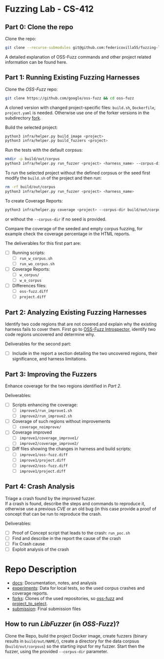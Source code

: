 # Fuzzing Lab - CS-412

## Part 0: Clone the repo

Clone the repo:

```bash
git clone --recurse-submodules git@github.com:federicovilla55/fuzzing-lab.git
```

A detailed explanation of OSS-Fuzz commands and other project related information can be found here.

## Part 1: Running Existing Fuzzing Harnesses

Clone the _OSS-Fuzz_ repo:

```bash
git clone https://github.com/google/oss-fuzz && cd oss-fuzz
```

A cloned version with changed project-specific files: `build.sh`, `Dockerfile`, `project.yaml` is needed. Otherwise use one of the forker versions in the subdirectory [fork](/forks/).

Build the selected project:

```bash
python3 infra/helper.py build_image <project>
python3 infra/helper.py build_fuzzers <project>
```

Run the tests with the default corpsus:

```bash
mkdir -p build/out/corpus
python3 infra/helper.py run_fuzzer <project> <harness_name> --corpus-dir build/out/corpus
```

To run the selected project without the defined corpsus or the seed first modify the `build.sh` of the project and then run:

```bash
rm -rf build/out/corpus
python3 infra/helper.py run_fuzzer <project> <harness_name>
```

To create Coverage Reports:

```bash
python3 infra/helper.py coverage <project> --corpus-dir build/out/corpus --fuzz-target <harness_name>
```

or without the `--corpus-dir` if no seed is provided.

Compare the coverage of the seeded and empty corpus fuzzing, for example check the coverage percentage in the HTML reports.

The deliverables for this first part are:

- [ ] Running scripts:
  - [ ] `run_w_corpus.sh`
  - [ ] `run_wo_corpus.sh`
- [ ] Coverage Reports:
  - [ ] `w_corpus/`
  - [ ] `w_o_corpus`
- [ ] Differences files:
  - [ ] `oss-fuzz.diff`
  - [ ] `project.diff`

## Part 2: Analyzing Existing Fuzzing Harnesses

Identify two code regions that are not covered and explain why the existing harness fails to cover them. First go to [OSS-Fuzz Introspector](https://introspector.oss-fuzz.com/), identify two code regions uncovered and determine why.

Deliverables for the second part:

- [ ] Include in the report a section detailing the two uncovered regions, their significance, and harness limitations.

## Part 3: Improving the Fuzzers

Enhance coverage for the two regions identified in _Part 2_.

Deliverables:

- [ ] Scripts enhancing the coverage:
  - [ ] `improve1/run_improve1.sh`
  - [ ] `improve2/run_improve2.sh`
- [ ] Coverage of such regions without improvements
  - [ ] `coverage_noimprove/`
- [ ] Coverage improved
  - [ ] `improve1/coverage_improve1/`
  - [ ] `improve2/coverage_improve2/`
- [ ] Diff files showing the changes in harness and build scripts:
  - [ ] `improve1/oss-fuzz.diff`
  - [ ] `improve1/project.diff`
  - [ ] `improve2/oss-fuzz.diff`
  - [ ] `improve1/project.diff`

## Part 4: Crash Analysis

Triage a crash found by the improved fuzzer.  
If a crash is found, describe the steps and commands to reproduce it, otherwise use a previous _CVE_ or an old bug (in this case provide a proof of concept that can be run to reproduce the crash.

Deliverables:

- [ ] Proof of Concept script that leads to the crash: `run_poc.sh`
- [ ] Find and describe in the report the cause of the crash
- [ ] Fix Crash cause
- [ ] Exploit analysis of the crash

# Repo Description

- [docs](/docs/): Documentation, notes, and analysis
- [experiments](/experiments/): Data for local tests, so the used corpus crashes and coverage reports.
- [forks](/forks/): Clones of the used repositories, so [oss-fuzz](https://github.com/google/oss-fuzz) and [project_to_select]().
- [submission](/submission/): Final submission files

## How to run _LibFuzzer_ (in _OSS-Fuzz_)?

Clone the Repo, build the project Docker image, create fuzzers (binary results in `build/out/NAME/`), create a directory for the data corpsus (`build/out/corpsus`) so the starting input for my fuzzer. Start then the fuzzer, using the provided `--corpus-dir` parameter.

